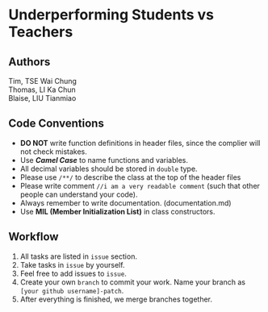 # Underperforming Students vs Teachers
## Authors</br>
Tim, TSE Wai Chung</br>
Thomas, LI Ka Chun</br>
Blaise, LIU Tianmiao</br>

## Code Conventions
- **DO NOT** write function definitions in header files, since the complier will not check mistakes.
- Use ***Camel Case*** to name functions and variables.
- All decimal variables should be stored in `double` type.
- Please use `/**/` to describe the class at the top of the header files
- Please write comment `//i am a very readable comment` (such that other people can understand your code).
- Always remember to write documentation. (documentation.md)
- Use **MIL (Member Initialization List)** in class constructors.

## Workflow
1. All tasks are listed in `issue` section.
2. Take tasks in `issue` by yourself.
3. Feel free to add issues to `issue`.
4. Create your own `branch` to commit your work. Name your branch as `[your github username]-patch`.
5. After everything is finished, we merge branches together.
